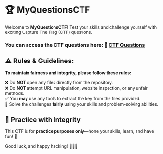 # 🏆 MyQuestionsCTF  

Welcome to **MyQuestionsCTF**! Test your skills and challenge yourself with exciting Capture The Flag (CTF) questions. 


### You can access the CTF questions here: 🔗 [CTF Questions](https://chaitanyap28.github.io/MyQuestionsCTF/)  

## ⚠ Rules & Guidelines:  
**To maintain fairness and integrity, please follow these rules:**

❌ Do **NOT** open any files directly from the repository.  
❌ Do **NOT** attempt URL manipulation, website inspection, or any unfair methods.  
✅ You **may** use any tools to extract the key from the files provided.  
🎯 Solve the challenges **fairly** using your skills and problem-solving abilities.  

## 📝 **Practice with Integrity**  
This CTF is for **practice purposes only**—hone your skills, learn, and have fun! 🚀  

Good luck, and happy hacking! 🕵️‍♂️🔑  
